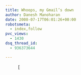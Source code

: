 ```yaml
---
title: Whoops, my Gmail’s down
author: Danesh Manoharan
date: 2008-07-17T06:01:26+00:00
robotsmeta:
  - index,follow
pvc_views:
  - 1430
dsq_thread_id:
  - 936373644

---
```

<figure id="attachment_692" aria-describedby="caption-attachment-692" style="width: 500px" class="wp-caption alignnone">[<img loading="lazy" class="size-medium wp-image-692" title="gmail-error" src="/wp-content/uploads/2008/07/gmail-error-500x314.png)

I'm receiving this after a long time. Seen the same yourself?

 [1]: /wp-content/uploads/2008/07/gmail-error.png)